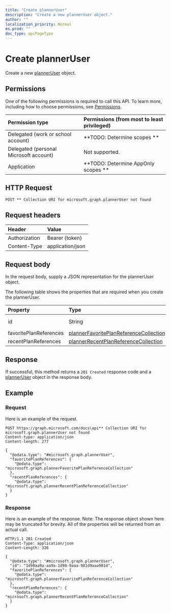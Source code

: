 ```yaml
---
title: "Create plannerUser"
description: "Create a new plannerUser object."
author: ""
localization_priority: Normal
ms.prod: ""
doc_type: apiPageType
---
```


# Create plannerUser

Create a new [plannerUser](../resources/planneruser.md) object.

## Permissions
One of the following permissions is required to call this API. To learn more, including how to choose permissions, see [Permissions](/concepts/permissions-reference.md).

|Permission type|Permissions (from most to least privileged)|
|:---|:---|
|Delegated (work or school account)|**TODO: Determine scopes **|
|Delegated (personal Microsoft account)|Not supported.|
|Application|**TODO: Determine AppOnly scopes **|

## HTTP Request
<!-- {
  "blockType": "ignored"
}
-->
``` http
POST ** Collection URI for microsoft.graph.plannerUser not found
```

## Request headers
|Header|Value|
|:---|:---|
|Authorization|Bearer {token}|
|Content-Type|application/json|

## Request body
In the request body, supply a JSON representation for the plannerUser object.

The following table shows the properties that are required when you create the plannerUser.

|Property|Type|Description|
|:---|:---|:---|
|id|String| Inherited from [entity](../resources/entity.md)|
|favoritePlanReferences|[plannerFavoritePlanReferenceCollection](../resources/plannerFavoritePlanReferenceCollection.md)||
|recentPlanReferences|[plannerRecentPlanReferenceCollection](../resources/plannerRecentPlanReferenceCollection.md)||



## Response
If successful, this method returns a `201 Created` response code and a [plannerUser](../resources/planneruser.md) object in the response body.

## Example

### Request
Here is an example of the request.
<!-- {
  "blockType": "request",
  "name": "create_planneruser_from_"
}
-->
``` http
POST https://graph.microsoft.com/docs\api** Collection URI for microsoft.graph.plannerUser not found
Content-type: application/json
Content-length: 277

{
  "@odata.type": "#microsoft.graph.plannerUser",
  "favoritePlanReferences": {
    "@odata.type": "microsoft.graph.plannerFavoritePlanReferenceCollection"
  },
  "recentPlanReferences": {
    "@odata.type": "microsoft.graph.plannerRecentPlanReferenceCollection"
  }
}
```

### Response
Here is an example of the response. Note: The response object shown here may be truncated for brevity. All of the properties will be returned from an actual call.
<!-- {
  "blockType": "response",
  "truncated": true,
  "@odata.type": "microsoft.graph.planneruser"
}
-->
``` http
HTTP/1.1 201 Created
Content-Type: application/json
Content-Length: 326

{
  "@odata.type": "#microsoft.graph.plannerUser",
  "id": "1d98aa9a-aa9a-1d98-9aaa-981d9aaa981d",
  "favoritePlanReferences": {
    "@odata.type": "microsoft.graph.plannerFavoritePlanReferenceCollection"
  },
  "recentPlanReferences": {
    "@odata.type": "microsoft.graph.plannerRecentPlanReferenceCollection"
  }
}
```

